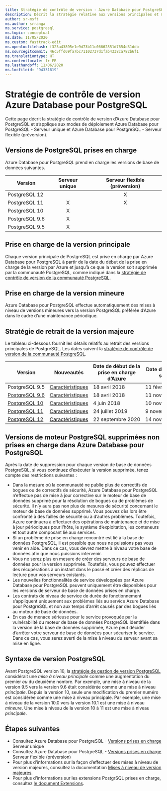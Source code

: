 ```yaml
---
title: Stratégie de contrôle de version - Azure Database pour PostgreSQL - Serveur unique et Serveur flexible. (préversion)
description: Décrit la stratégie relative aux versions principales et mineures de PostgreSQL prises en charge dans Azure Database pour PostgreSQL - Serveur unique.
author: sr-msft
ms.author: srranga
ms.service: postgresql
ms.topic: conceptual
ms.date: 11/05/2020
ms.custom: fasttrack-edit
ms.openlocfilehash: f325a43895e1e9d73b11c06662851d7654d31ddb
ms.sourcegitcommit: 46c5ffd69fa7bc71102737d1fab4338ca782b6f1
ms.translationtype: HT
ms.contentlocale: fr-FR
ms.lasthandoff: 11/06/2020
ms.locfileid: "94331819"
---
```

# <a name="azure-database-for-postgresql-versioning-policy"></a>Stratégie de contrôle de version Azure Database pour PostgreSQL

Cette page décrit la stratégie de contrôle de version d’Azure Database pour PostgreSQL et s’applique aux modes de déploiement Azure Database pour PostgreSQL - Serveur unique et Azure Database pour PostgreSQL - Serveur flexible (préversion).

## <a name="supported--postgresql-versions"></a>Versions de PostgreSQL prises en charge

Azure Database pour PostgreSQL prend en charge les versions de base de données suivantes.

| Version | Serveur unique | Serveur flexible (préversion) |
| ----- | :------: | :----: |
| PostgreSQL 12 |  | X  | 
| PostgreSQL 11 | X | X |
| PostgreSQL 10 | X |  |
| PostgreSQL 9.6 | X |  |
| PostgreSQL 9.5 | X |  |

## <a name="major-version-support"></a>Prise en charge de la version principale
Chaque version principale de PostgreSQL est prise en charge par Azure Database pour PostgreSQL à partir de la date du début de la prise en charge de la version par Azure et jusqu’à ce que la version soit supprimée par la communauté PostgreSQL, comme indiqué dans la [stratégie de contrôle de version de la communauté PostgreSQL](https://www.postgresql.org/support/versioning/).

## <a name="minor-version-support"></a>Prise en charge de la version mineure
Azure Database pour PostgreSQL effectue automatiquement des mises à niveau de versions mineures vers la version PostgreSQL préférée d’Azure dans le cadre d’une maintenance périodique. 

## <a name="major-version-retirement-policy"></a>Stratégie de retrait de la version majeure
Le tableau ci-dessous fournit les détails relatifs au retrait des versions principales de PostgreSQL. Les dates suivent la [stratégie de contrôle de version de la communauté PostgreSQL](https://www.postgresql.org/support/versioning/).

| Version | Nouveautés | Date de début de la prise en charge d’Azure | Date de mise hors service|
| ----- | ----- | ------ | ----- |
| PostgreSQL 9.5| [Caractéristiques](https://www.postgresql.org/docs/9.5/release-9-5.html)  | 18 avril 2018    | 11 février 2021
| [PostgreSQL 9.6](https://www.postgresql.org/about/news/postgresql-96-released-1703/) | [Caractéristiques](https://wiki.postgresql.org/wiki/NewIn96) | 18 avril 2018  | 11 novembre 2021
| [PostgreSQL 10](https://www.postgresql.org/about/news/postgresql-10-released-1786/) | [Caractéristiques](https://wiki.postgresql.org/wiki/New_in_postgres_10) | 4 juin 2018  | 10 novembre 2022
| [PostgreSQL 11](https://www.postgresql.org/about/news/postgresql-11-released-1894/) | [Caractéristiques](https://www.postgresql.org/docs/11/release-11.html) | 24 juillet 2019  | 9 novembre 2023
| [PostgreSQL 12](https://www.postgresql.org/about/news/postgresql-12-released-1976/) | [Caractéristiques](https://www.postgresql.org/docs/12/release-12.html) | 22 septembre 2020  | 14 novembre 2024

## <a name="retired-postgresql-engine-versions-not-supported-in-azure-database-for-postgresql"></a>Versions de moteur PostgreSQL supprimées non prises en charge dans Azure Database pour PostgreSQL

Après la date de suppression pour chaque version de base de données PostgreSQL, si vous continuez d’exécuter la version supprimée, tenez compte des restrictions suivantes :
- Dans la mesure où la communauté ne publie plus de correctifs de bogues ou de correctifs de sécurité, Azure Database pour PostgreSQL n’effectue pas de mise à jour corrective sur le moteur de base de données supprimé pour la résolution de bogues ou de problèmes de sécurité. Il n’y aura pas non plus de mesures de sécurité concernant le moteur de base de données supprimé. Vous pouvez dès lors être confronté à des failles de sécurité ou à d’autres problèmes. Toutefois, Azure continuera à effectuer des opérations de maintenance et de mise à jour périodiques pour l’hôte, le système d’exploitation, les conteneurs et tout autre composant lié aux services.
- Si un problème de prise en charge rencontré est lié à la base de données PostgreSQL, il est possible que nous ne puissions pas vous venir en aide. Dans ce cas, vous devrez mettre à niveau votre base de données afin que nous puissions intervenir.
- Vous ne serez plus en mesure de créer des serveurs de base de données pour la version supprimée. Toutefois, vous pouvez effectuer des récupérations à un instant dans le passé et créer des réplicas de lecture pour vos serveurs existants.
- Les nouvelles fonctionnalités de service développées par Azure Database pour PostgreSQL peuvent uniquement être disponibles pour les versions de serveur de base de données prises en charge.
- Les contrats de niveau de service de durée de fonctionnement s’appliquent uniquement aux problèmes liés au service Azure Database pour PostgreSQL et non aux temps d’arrêt causés par des bogues liés au moteur de base de données.  
- En cas de menace sérieuse pour le service provoquée par la vulnérabilité du moteur de base de données PostgreSQL identifiée dans la version de la base de données supprimée, Azure peut décider d’arrêter votre serveur de base de données pour sécuriser le service. Dans ce cas, vous serez averti de la mise à niveau du serveur avant sa mise en ligne.

## <a name="postgresql-version-syntax"></a>Syntaxe de version PostgreSQL
Avant PostgreSQL version 10, la [stratégie de gestion de version PostgreSQL](https://www.postgresql.org/support/versioning/) considérait une _mise à niveau principale_ comme une augmentation du premier _ou_ du deuxième nombre. Par exemple, une mise à niveau de la version 9.5 vers la version 9.6 était considérée comme une mise à niveau _principale_. Depuis la version 10, seule une modification du premier numéro est considérée comme une mise à niveau principale. Par exemple, une mise à niveau de la version 10.0 vers la version 10.1 est une mise à niveau _mineure_. Une mise à niveau de la version 10 à 11 est une mise à niveau _principale_.

## <a name="next-steps"></a>Étapes suivantes
- Consultez Azure Database pour PostgreSQL - [Versions prises en charge](./concepts-supported-versions.md) Serveur unique
- Consultez Azure Database pour PostgreSQL - [Versions prises en charge](flexible-server/concepts-supported-versions.md) Serveur flexible (préversion)
- Pour plus d’informations sur la façon d’effectuer des mises à niveau de version majeures, consultez la documentation [Mises à niveau de version majeures](how-to-upgrade-using-dump-and-restore.md).
- Pour plus d’informations sur les extensions PostgrSQL prises en charge, consultez [le document Extensions](concepts-extensions.md).
